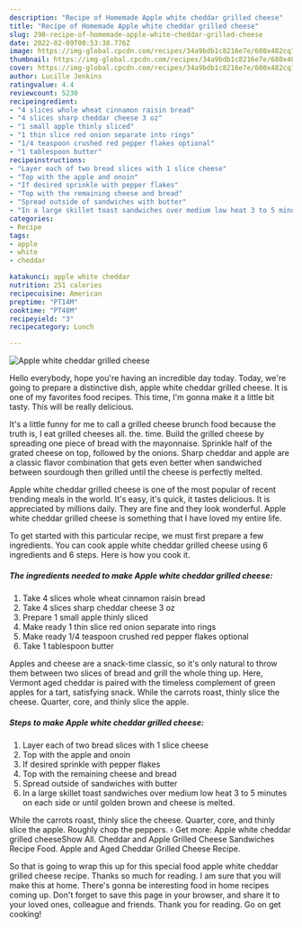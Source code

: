 ```yaml
---
description: "Recipe of Homemade Apple white cheddar grilled cheese"
title: "Recipe of Homemade Apple white cheddar grilled cheese"
slug: 290-recipe-of-homemade-apple-white-cheddar-grilled-cheese
date: 2022-02-09T00:53:38.776Z
image: https://img-global.cpcdn.com/recipes/34a9bdb1c8216e7e/680x482cq70/apple-white-cheddar-grilled-cheese-recipe-main-photo.jpg
thumbnail: https://img-global.cpcdn.com/recipes/34a9bdb1c8216e7e/680x482cq70/apple-white-cheddar-grilled-cheese-recipe-main-photo.jpg
cover: https://img-global.cpcdn.com/recipes/34a9bdb1c8216e7e/680x482cq70/apple-white-cheddar-grilled-cheese-recipe-main-photo.jpg
author: Lucille Jenkins
ratingvalue: 4.4
reviewcount: 5230
recipeingredient:
- "4 slices whole wheat cinnamon raisin bread"
- "4 slices sharp cheddar cheese 3 oz"
- "1 small apple thinly sliced"
- "1 thin slice red onion separate into rings"
- "1/4 teaspoon crushed red pepper flakes optional"
- "1 tablespoon butter"
recipeinstructions:
- "Layer each of two bread slices with 1 slice cheese"
- "Top with the apple and onoin"
- "If desired sprinkle with pepper flakes"
- "Top with the remaining cheese and bread"
- "Spread outside of sandwiches with butter"
- "In a large skillet toast sandwiches over medium low heat 3 to 5 minutes on each side or until golden brown and cheese is melted."
categories:
- Recipe
tags:
- apple
- white
- cheddar

katakunci: apple white cheddar 
nutrition: 251 calories
recipecuisine: American
preptime: "PT14M"
cooktime: "PT48M"
recipeyield: "3"
recipecategory: Lunch

---
```



![Apple white cheddar grilled cheese](https://img-global.cpcdn.com/recipes/34a9bdb1c8216e7e/680x482cq70/apple-white-cheddar-grilled-cheese-recipe-main-photo.jpg)

Hello everybody, hope you're having an incredible day today. Today, we're going to prepare a distinctive dish, apple white cheddar grilled cheese. It is one of my favorites food recipes. This time, I'm gonna make it a little bit tasty. This will be really delicious.

It&#39;s a little funny for me to call a grilled cheese brunch food because the truth is, I eat grilled cheeses all. the. time. Build the grilled cheese by spreading one piece of bread with the mayonnaise. Sprinkle half of the grated cheese on top, followed by the onions. Sharp cheddar and apple are a classic flavor combination that gets even better when sandwiched between sourdough then grilled until the cheese is perfectly melted.

Apple white cheddar grilled cheese is one of the most popular of recent trending meals in the world. It's easy, it's quick, it tastes delicious. It is appreciated by millions daily. They are fine and they look wonderful. Apple white cheddar grilled cheese is something that I have loved my entire life.


To get started with this particular recipe, we must first prepare a few ingredients. You can cook apple white cheddar grilled cheese using 6 ingredients and 6 steps. Here is how you cook it.

<!--inarticleads1-->

##### The ingredients needed to make Apple white cheddar grilled cheese:

1. Take 4 slices whole wheat cinnamon raisin bread
1. Take 4 slices sharp cheddar cheese 3 oz
1. Prepare 1 small apple thinly sliced
1. Make ready 1 thin slice red onion separate into rings
1. Make ready 1/4 teaspoon crushed red pepper flakes optional
1. Take 1 tablespoon butter


Apples and cheese are a snack-time classic, so it&#39;s only natural to throw them between two slices of bread and grill the whole thing up. Here, Vermont aged cheddar is paired with the timeless complement of green apples for a tart, satisfying snack. While the carrots roast, thinly slice the cheese. Quarter, core, and thinly slice the apple. 

<!--inarticleads2-->

##### Steps to make Apple white cheddar grilled cheese:

1. Layer each of two bread slices with 1 slice cheese
1. Top with the apple and onoin
1. If desired sprinkle with pepper flakes
1. Top with the remaining cheese and bread
1. Spread outside of sandwiches with butter
1. In a large skillet toast sandwiches over medium low heat 3 to 5 minutes on each side or until golden brown and cheese is melted.


While the carrots roast, thinly slice the cheese. Quarter, core, and thinly slice the apple. Roughly chop the peppers. › Get more: Apple white cheddar grilled cheeseShow All. Cheddar and Apple Grilled Cheese Sandwiches Recipe Food. Apple and Aged Cheddar Grilled Cheese Recipe. 

So that is going to wrap this up for this special food apple white cheddar grilled cheese recipe. Thanks so much for reading. I am sure that you will make this at home. There's gonna be interesting food in home recipes coming up. Don't forget to save this page in your browser, and share it to your loved ones, colleague and friends. Thank you for reading. Go on get cooking!
